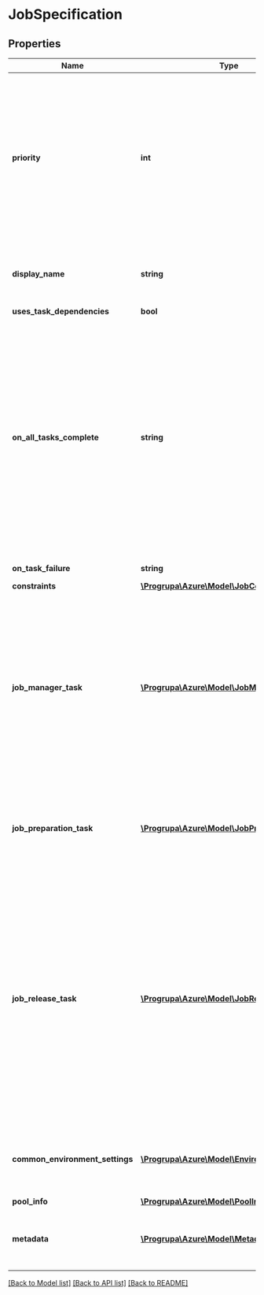 # JobSpecification

## Properties
Name | Type | Description | Notes
------------ | ------------- | ------------- | -------------
**priority** | **int** | Priority values can range from -1000 to 1000, with -1000 being the lowest priority and 1000 being the highest priority. The default value is 0. This priority is used as the default for all jobs under the job schedule. You can update a job&#39;s priority after it has been created using by using the update job API. | [optional] 
**display_name** | **string** | The name need not be unique and can contain any Unicode characters up to a maximum length of 1024. | [optional] 
**uses_task_dependencies** | **bool** |  | [optional] 
**on_all_tasks_complete** | **string** | Note that if a job contains no tasks, then all tasks are considered complete. This option is therefore most commonly used with a job manager task; if you want to use automatic job termination without a job manager, you should initially set onAllTasksComplete to noaction and update the job properties to set onAllTasksComplete to terminatejob once you have finished adding tasks. The default is noaction. | [optional] 
**on_task_failure** | **string** | The default is noaction. | [optional] 
**constraints** | [**\Progrupa\Azure\Model\JobConstraints**](JobConstraints.md) |  | [optional] 
**job_manager_task** | [**\Progrupa\Azure\Model\JobManagerTask**](JobManagerTask.md) | If the job does not specify a Job Manager task, the user must explicitly add tasks to the job using the Task API. If the job does specify a Job Manager task, the Batch service creates the Job Manager task when the job is created, and will try to schedule the Job Manager task before scheduling other tasks in the job. | [optional] 
**job_preparation_task** | [**\Progrupa\Azure\Model\JobPreparationTask**](JobPreparationTask.md) | If a job has a Job Preparation task, the Batch service will run the Job Preparation task on a compute node before starting any tasks of that job on that compute node. | [optional] 
**job_release_task** | [**\Progrupa\Azure\Model\JobReleaseTask**](JobReleaseTask.md) | The primary purpose of the Job Release task is to undo changes to compute nodes made by the Job Preparation task. Example activities include deleting local files, or shutting down services that were started as part of job preparation. A Job Release task cannot be specified without also specifying a Job Preparation task for the job. The Batch service runs the Job Release task on the compute nodes that have run the Job Preparation task. | [optional] 
**common_environment_settings** | [**\Progrupa\Azure\Model\EnvironmentSetting[]**](EnvironmentSetting.md) | Individual tasks can override an environment setting specified here by specifying the same setting name with a different value. | [optional] 
**pool_info** | [**\Progrupa\Azure\Model\PoolInformation**](PoolInformation.md) |  | 
**metadata** | [**\Progrupa\Azure\Model\MetadataItem[]**](MetadataItem.md) | The Batch service does not assign any meaning to metadata; it is solely for the use of user code. | [optional] 

[[Back to Model list]](../README.md#documentation-for-models) [[Back to API list]](../README.md#documentation-for-api-endpoints) [[Back to README]](../README.md)


